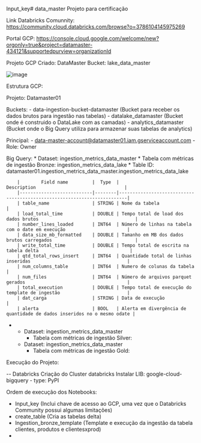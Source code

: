 Input_key# data_master
Projeto para certificação


Link Databricks Comunnity: https://community.cloud.databricks.com/browse?o=3786104145975269

Portal GCP: https://console.cloud.google.com/welcome/new?orgonly=true&project=datamaster-434121&supportedpurview=organizationId

Projeto GCP Criado: DataMaster
Bucket: lake_data_master

![image](https://github.com/user-attachments/assets/358ed006-30ca-4692-94f6-0010db8ea41a)



Estrutura GCP:

Projeto: Datamaster01

  Buckets:
    - data-ingestion-bucket-datamaster (Bucket para receber os dados brutos para ingestão nas tabelas)
    - datalake_datamaster (Bucket onde é construido o DataLake com as camadas)
    - analytics_datamaster (Bucket onde o Big Query utiliza para armazenar suas tabelas de analytics)

  Principal:
    - data-master-account@datamaster01.iam.gserviceaccount.com - Role: Owner

  Big Query:
    * Dataset: ingestion_metrics_data_master
      * Tabela com métricas de ingestão Bronze: ingestion_metrics_data_lake
        * Table ID: datamaster01.ingestion_metrics_data_master.ingestion_metrics_data_lake
        
        |        Field name         |  Type  |                             Description                                 |
        |---------------------------|--------|-------------------------------------------------------------------------|
        | table_name                | STRING | Nome da tabela                                                          |
        | load_total_time           | DOUBLE | Tempo total de load dos dados brutos                                    |
        | number_lines_loaded       | INT64  | Número de linhas na tabela com o date em execução                       |
        | data_size_mb_formatted    | DOUBLE | Tamanho em MB dos dados brutos carregados                               |
        | write_total_time          | DOUBLE | Tempo total de escrita na tabela delta                                  |
        | qtd_total_rows_insert     | INT64  | Quantidade total de linhas inseridas                                    |
        | num_columns_table         | INT64  | Numero de colunas da tabela                                             |
        | num_files                 | INT64  | Número de arquivos parquet gerados                                      |
        | total_execution           | DOUBLE | Tempo total de execução do template de ingestão                         | 
        | dat_carga                 | STRING | Data de execução                                                        |
        | alerta                    | BOOL   | Alerta em divergência de quantidade de dados inseridos no o mesmo odate |

-
    * Dataset: ingestion_metrics_data_master
      * Tabela com métricas de ingestão Silver:
    * Dataset: ingestion_metrics_data_master
      * Tabela com métricas de ingestão Gold:
      

Execução do Projeto:

-- Databricks
Criação do Cluster databricks
  Instalar LIB: google-cloud-bigquery - type: PyPI

Ordem de execução dos Notebooks:
  - Input_key (Inclui chave de acesso ao GCP, uma vez que o Databricks Community possui algumas limitações)
  - create_table (Cria as tabelas delta)
  - Ingestion_bronze_template (Template e execução da ingestão da tabela clientes, produtos e clientesxprod)
  - 


